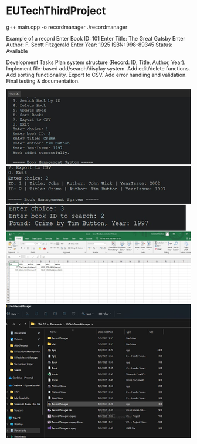 # EUTechThirdProject
g++ main.cpp -o recordmanager
./recordmanager

Example of a record
Enter Book ID: 101
Enter Title: The Great Gatsby
Enter Author: F. Scott Fitzgerald
Enter Year: 1925
ISBN: 998-89345
Status: Available

Development Tasks
Plan system structure (Record: ID, Title, Author, Year).
Implement file-based add/search/display system.
Add edit/delete functions.
Add sorting functionality.
Export to CSV.
Add error handling and validation.
Final testing & documentation.

![screenshot1](screenshot1.jpg)
![screenshot2](screenshot2.jpg)  
![screenshot3](screenshot3.jpg)
![screenshot4](screenshot4.jpg)
![screenshot5](screenshot5.jpg)

